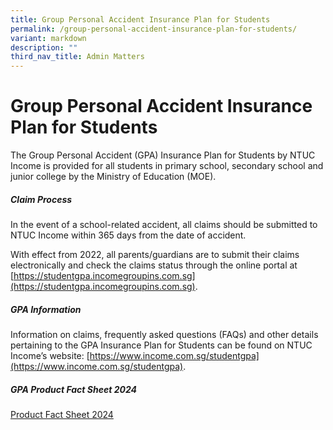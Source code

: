 ```yaml
---
title: Group Personal Accident Insurance Plan for Students
permalink: /group-personal-accident-insurance-plan-for-students/
variant: markdown
description: ""
third_nav_title: Admin Matters
---
```

# **Group Personal Accident Insurance Plan for Students**


The Group Personal Accident (GPA) Insurance Plan for Students by NTUC Income is provided for all students in primary school, secondary school and junior college by the Ministry of Education (MOE).

##### Claim Process
In the event of a school-related accident, all claims should be submitted to NTUC Income within 365 days from the date of accident.

With effect from 2022, all parents/guardians are to submit their claims electronically and check the claims status through the online portal at [https://studentgpa.incomegroupins.com.sg](https://studentgpa.incomegroupins.com.sg).

##### GPA Information
Information on claims, frequently asked questions (FAQs) and other details pertaining to the GPA Insurance Plan for Students can be found on NTUC Income’s website: [https://www.income.com.sg/studentgpa](https://www.income.com.sg/studentgpa).

##### GPA Product Fact Sheet 2024
[Product Fact Sheet 2024](/files/Product_Fact_Sheet__Year_2024_May__Revised.pdf)